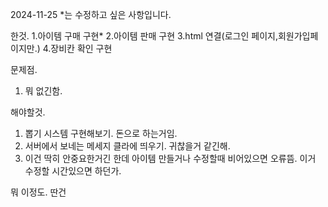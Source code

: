 2024-11-25
*는 수정하고 싶은 사항입니다.

한것.
1.아이템 구매 구현*
2.아이템 판매 구현
3.html 연결(로그인 페이지,회원가입페이지만.)
4.장비칸 확인 구현

문제점.
1. 뭐 없긴함.


해야할것.
1. 뽑기 시스템 구현해보기. 돈으로 하는거임.
2. 서버에서 보네는 메세지 클라에 띄우기. 귀찮을거 같긴해.
3. 이건 딱히 안중요한거긴 한데 아이템 만들거나 수정할때 비어있으면 오류뜸. 이거 수정할 시간있으면 하던가.

뭐 이정도. 딴건
